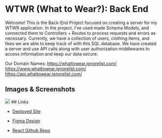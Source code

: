 # WTWR (What to Wear?): Back End

Welcome! This is the Back-End Project focused on creating a server for my WTWR application. In the project, I've used made Schema Models, and connected them to Controllers + Routes to process requests and errors as necessary. Currently, we have a collection of users, clothing items, and likes we are able to keep track of with this SQL database. We have created a server and use API calls along with user authorization middlewares to access information and keep our data secure.

Our Domain Names:
https://whattowear.ignorelist.com/
https://www.whattowear.ignorelist.com/
https://api.whattowear.ignorelist.com/

## Images & Screenshots

<img src="./src/images/WtwrProjectScreenshot.png" />
## Links

- [Deployed Site](https://whattowear.ignorelist.com/)

- [Figma Design](https://www.figma.com/file/DTojSwldenF9UPKQZd6RRb/Sprint-10%3A-WTWR)

- [React Github Repo](https://github.com/jennysukut/se_project_react)
